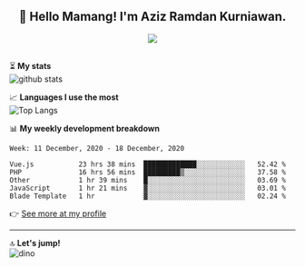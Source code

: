 <h2 align="center">👋 Hello Mamang! I'm Aziz Ramdan Kurniawan.</h2>  
<p align="center">
  <img src="https://komarev.com/ghpvc/?username=azizramdan"> <br><br>
</p>
    
⏳ **My stats**  
![github stats](https://github-readme-stats.vercel.app/api?username=azizramdan&show_icons=true&count_private=true&title_color=000&hide_border=true&hide_title=true)  

📈 **Languages I use the most**  
![Top Langs](https://github-readme-stats.vercel.app/api/top-langs/?username=azizramdan&layout=compact&langs_count=6&hide=tsql&hide_border=true&hide_title=true&exclude_repo=Futsal-Go,Futsal-Go-Admin,Sistem-Informasi-Sensus-Harian-Rawat-Inap)  

📊 **My weekly development breakdown**
<!--START_SECTION:waka-->
```text
Week: 11 December, 2020 - 18 December, 2020

Vue.js           23 hrs 38 mins  █████████████░░░░░░░░░░░░   52.42 % 
PHP              16 hrs 56 mins  █████████▒░░░░░░░░░░░░░░░   37.58 % 
Other            1 hr 39 mins    █░░░░░░░░░░░░░░░░░░░░░░░░   03.69 % 
JavaScript       1 hr 21 mins    ▓░░░░░░░░░░░░░░░░░░░░░░░░   03.01 % 
Blade Template   1 hr            ▓░░░░░░░░░░░░░░░░░░░░░░░░   02.24 % 
```
<!--END_SECTION:waka-->
👉 [See more at my profile](https://wakatime.com/@azizramdan)
***
🔝 **Let's jump!**  
![dino](https://raw.githubusercontent.com/azizramdan/azizramdan/master/dino.gif)  
